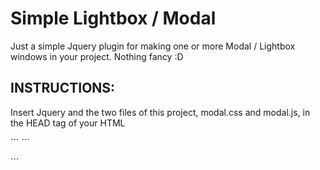 <h1>Simple Lightbox / Modal</h1>

<p>
Just a simple Jquery plugin for making one or more Modal / Lightbox windows in your project. Nothing fancy :D
</p>

<h2>INSTRUCTIONS:</h2>

<p>
Insert Jquery and the two files of this project, modal.css and modal.js, in the HEAD tag of your HTML
</p>

<p>
```
	<link rel="stylesheet" href="modal.css" />
	<script src="https://ajax.googleapis.com/ajax/libs/jquery/1.11.2/jquery.min.js"></script>
	<script src="modal.js"></script>
```
</p>

<p>
```
	<script>
		(function($) {
			$(document).ready(function(){

					//Example use. Add funcitonality to element that opens window and select target Modal
					$('#open_modal').lightbox({modalWindow:'#modal'});

					//Example use 2. Add extra styles to the modal window. It's wise to center if we change size, padding or something in that order
					$('#open_modal_2').lightbox({ modalWindow:'#modal_2', customStyle: {'color':'#ccc', 'padding':'30px'}, center: true });

					//Example use 3. Add size to window and center programatically rather than using the CSS file
					$('#open_modal_3').lightbox({ modalWindow:'#modal_3', width: 1000, height: '30em', center: true });

			});
		})(jQuery);
	</script>
```
</p>
